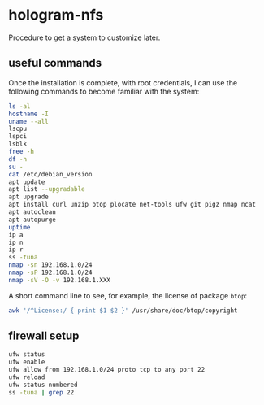 # hologram-nfs

Procedure to get a system to customize later.

## useful commands

Once the installation is complete, with root credentials, I can use the following commands to become familiar with the system:

```bash
ls -al
hostname -I
uname --all
lscpu
lspci
lsblk
free -h
df -h
su -
cat /etc/debian_version
apt update
apt list --upgradable
apt upgrade
apt install curl unzip btop plocate net-tools ufw git pigz nmap ncat
apt autoclean
apt autopurge
uptime
ip a
ip n
ip r
ss -tuna
nmap -sn 192.168.1.0/24
nmap -sP 192.168.1.0/24
nmap -sV -O -v 192.168.1.XXX
```

A short command line to see, for example, the license of package `btop`:

```bash
awk '/^License:/ { print $1 $2 }' /usr/share/doc/btop/copyright
```

## firewall setup

```bash
ufw status
ufw enable
ufw allow from 192.168.1.0/24 proto tcp to any port 22
ufw reload
ufw status numbered
ss -tuna | grep 22
```
